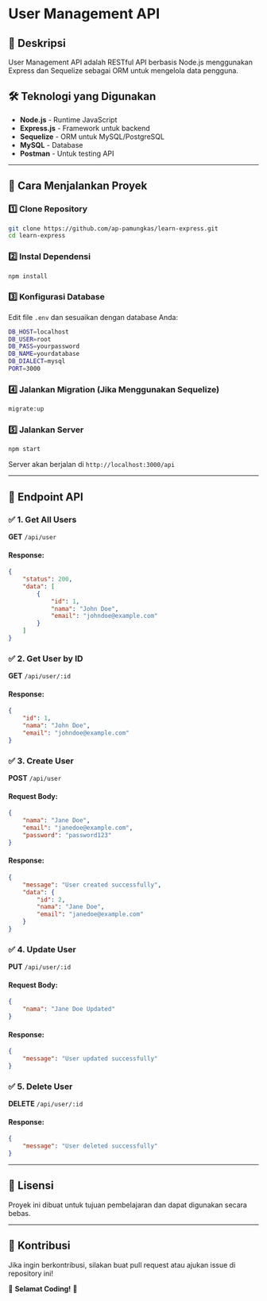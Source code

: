 # User Management API

## 📌 Deskripsi
User Management API adalah RESTful API berbasis Node.js menggunakan Express dan Sequelize sebagai ORM untuk mengelola data pengguna.

## 🛠 Teknologi yang Digunakan
- **Node.js** - Runtime JavaScript
- **Express.js** - Framework untuk backend
- **Sequelize** - ORM untuk MySQL/PostgreSQL
- **MySQL** - Database
- **Postman** - Untuk testing API

---

## 🚀 Cara Menjalankan Proyek
### 1️⃣ **Clone Repository**
```sh
git clone https://github.com/ap-pamungkas/learn-express.git
cd learn-express
```

### 2️⃣ **Instal Dependensi**
```sh
npm install
```

### 3️⃣ **Konfigurasi Database**
Edit file `.env` dan sesuaikan dengan database Anda:
```sh
DB_HOST=localhost
DB_USER=root
DB_PASS=yourpassword
DB_NAME=yourdatabase
DB_DIALECT=mysql
PORT=3000
```

### 4️⃣ **Jalankan Migration** (Jika Menggunakan Sequelize)
```sh
migrate:up
```

### 5️⃣ **Jalankan Server**
```sh
npm start
```

Server akan berjalan di `http://localhost:3000/api`

---

## 📡 Endpoint API

### ✅ **1. Get All Users**
**GET** `/api/user`
#### Response:
```json
{
    "status": 200,
    "data": [
        {
            "id": 1,
            "nama": "John Doe",
            "email": "johndoe@example.com"
        }
    ]
}
```

### ✅ **2. Get User by ID**
**GET** `/api/user/:id`
#### Response:
```json
{
    "id": 1,
    "nama": "John Doe",
    "email": "johndoe@example.com"
}
```

### ✅ **3. Create User**
**POST** `/api/user`
#### Request Body:
```json
{
    "nama": "Jane Doe",
    "email": "janedoe@example.com",
    "password": "password123"
}
```
#### Response:
```json
{
    "message": "User created successfully",
    "data": {
        "id": 2,
        "nama": "Jane Doe",
        "email": "janedoe@example.com"
    }
}
```

### ✅ **4. Update User**
**PUT** `/api/user/:id`
#### Request Body:
```json
{
    "nama": "Jane Doe Updated"
}
```
#### Response:
```json
{
    "message": "User updated successfully"
}
```

### ✅ **5. Delete User**
**DELETE** `/api/user/:id`
#### Response:
```json
{
    "message": "User deleted successfully"
}
```

---

## 📝 Lisensi
Proyek ini dibuat untuk tujuan pembelajaran dan dapat digunakan secara bebas.

---

## 🤝 Kontribusi
Jika ingin berkontribusi, silakan buat pull request atau ajukan issue di repository ini!

🚀 **Selamat Coding!** 🎉

